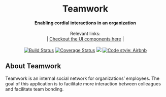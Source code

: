 <div align="center">
  <h1>Teamwork</h1>
</div>
<div align="center">
  <strong>Enabling cordial interactions in an organization</strong>
</div>
<br>
<div align="center">
  Relevant links: <br>
  <span> | </span>
  <a href="https://sebalu.github.io/teamwork/UI/index.html">Checkout the UI components here</a>
  <span> | </span>
</div>
<br>
<div align="center">
<a href='https://travis-ci.com/sebalu/teamwork'><img src='https://travis-ci.com/sebalu/teamwork.svg?branch=develop' alt='Build Status' /></a>
<a href='https://coveralls.io/github/sebalu/teamwork?branch=ft-article-creation-api-endpoint-2397150'><img src='https://coveralls.io/repos/github/sebalu/teamwork/badge.svg?branch=ft-article-creation-api-endpoint-2397150' alt='Coverage Status' /></a>
<a href="https://codeclimate.com/github/sebalu/teamwork/maintainability"><img src="https://api.codeclimate.com/v1/badges/9b442ad2037e66c92182/maintainability" /></a>
<a href="https://github.com/airbnb/javascript">
  <img src="https://img.shields.io/badge/code%20style-Airbnb-red" alt="Code style: Airbnb">
</a>
</div>

## About Teamwork

Teamwork is an internal social network for organizations’ employees. The goal of this application is to facilitate more interaction between colleagues and facilitate team bonding.
